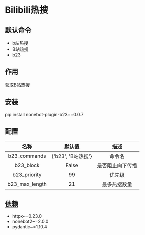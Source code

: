 # Bilibili热搜

## 默认命令

* b站热搜
* B站热搜
* b23

## 作用

获取B站热搜

## 安装

pip install nonebot-plugin-b23==0.0.7

## 配置

|       名称       |       默认值       |    描述    |
|:--------------:|:---------------:|:--------:|
|  b23_commands  | {'b23', 'B站热搜'} |   命令名    |
|   b23_block    |      False      | 是否阻止向下传播 |
|  b23_priority  |       99        |   优先级    |
| b23_max_length |       21        |  最多热搜数量  |

## [依赖](requirements.txt)

* httpx~=0.23.0
* nonebot2~=2.0.0
* pydantic~=1.10.4